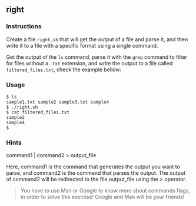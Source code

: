 ## right

### Instructions

Create a file `right.sh` that will get the output of a file and parse it, and then write it to a file with a specific format using a single command.

Get the output of the `ls` command, parse it with the `grep` command to filter for files without a `.txt` extension, and write the output to a file called `filtered_files.txt`, check the example bellow:

### Usage

```console
$ ls
sample1.txt sample2 sample3.txt sample4
$ ./right.sh
$ cat filtered_files.txt
sample2
sample4
$
```

### Hints

command1 | command2 > output_file

Here, command1 is the command that generates the output you want to parse, and command2 is the command that parses the output. The output of command2 will be redirected to the file output_file using the > operator.

> You have to use Man or Google to know more about commands flags, in order to solve this exercise!
> Google and Man will be your friends!
